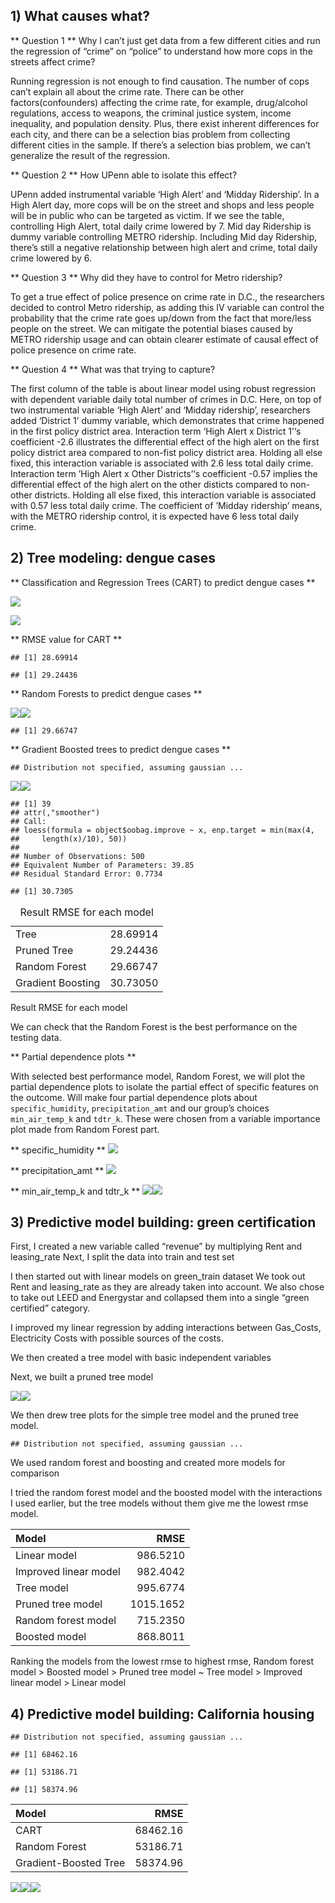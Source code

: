 ## 1) What causes what?

\*\* Question 1 \*\* Why I can’t just get data from a few different
cities and run the regression of “crime” on “police” to understand how
more cops in the streets affect crime?

Running regression is not enough to find causation. The number of cops
can’t explain all about the crime rate. There can be other
factors(confounders) affecting the crime rate, for example, drug/alcohol
regulations, access to weapons, the criminal justice system, income
inequality, and population density. Plus, there exist inherent
differences for each city, and there can be a selection bias problem
from collecting different cities in the sample. If there’s a selection
bias problem, we can’t generalize the result of the regression.

\*\* Question 2 \*\* How UPenn able to isolate this effect?

UPenn added instrumental variable ‘High Alert’ and ‘Midday Ridership’.
In a High Alert day, more cops will be on the street and shops and less
people will be in public who can be targeted as victim. If we see the
table, controlling High Alert, total daily crime lowered by 7. Mid day
Ridership is dummy variable controlling METRO ridership. Including Mid
day Ridership, there’s still a negative relationship between high alert
and crime, total daily crime lowered by 6.

\*\* Question 3 \*\* Why did they have to control for Metro ridership?

To get a true effect of police presence on crime rate in D.C., the
researchers decided to control Metro ridership, as adding this IV
variable can control the probability that the crime rate goes up/down
from the fact that more/less people on the street. We can mitigate the
potential biases caused by METRO ridership usage and can obtain clearer
estimate of causal effect of police presence on crime rate.

\*\* Question 4 \*\* What was that trying to capture?

The first column of the table is about linear model using robust
regression with dependent variable daily total number of crimes in D.C.
Here, on top of two instrumental variable ‘High Alert’ and ‘Midday
ridership’, researchers added ‘District 1’ dummy variable, which
demonstrates that crime happened in the first policy district area.
Interaction term ‘High Alert x District 1’‘s coefficient -2.6
illustrates the differential effect of the high alert on the first
policy district area compared to non-fist policy district area. Holding
all else fixed, this interaction variable is associated with 2.6 less
total daily crime. Interaction term ’High Alert x Other Districts’‘s
coefficient -0.57 implies the differential effect of the high alert on
the other disticts compared to non-other districts. Holding all else
fixed, this interaction variable is associated with 0.57 less total
daily crime. The coefficient of ’Midday ridership’ means, with the METRO
ridership control, it is expected have 6 less total daily crime.

## 2) Tree modeling: dengue cases

\*\* Classification and Regression Trees (CART) to predict dengue cases
\*\*

![](ECO-395M-exercise-3_files/figure-markdown_strict/problem%202.CART.1-1.png)

![](ECO-395M-exercise-3_files/figure-markdown_strict/problem%202.CART.2-1.png)

\*\* RMSE value for CART \*\*

    ## [1] 28.69914

    ## [1] 29.24436

\*\* Random Forests to predict dengue cases \*\*

![](ECO-395M-exercise-3_files/figure-markdown_strict/problem%202.Random_forest.1-1.png)![](ECO-395M-exercise-3_files/figure-markdown_strict/problem%202.Random_forest.1-2.png)

    ## [1] 29.66747

\*\* Gradient Boosted trees to predict dengue cases \*\*

    ## Distribution not specified, assuming gaussian ...

![](ECO-395M-exercise-3_files/figure-markdown_strict/problem%202.Gradient_boosted.1-1.png)![](ECO-395M-exercise-3_files/figure-markdown_strict/problem%202.Gradient_boosted.1-2.png)

    ## [1] 39
    ## attr(,"smoother")
    ## Call:
    ## loess(formula = object$oobag.improve ~ x, enp.target = min(max(4, 
    ##     length(x)/10), 50))
    ## 
    ## Number of Observations: 500 
    ## Equivalent Number of Parameters: 39.85 
    ## Residual Standard Error: 0.7734

    ## [1] 30.7305

<table>
<caption>Result RMSE for each model</caption>
<tbody>
<tr class="odd">
<td style="text-align: left;">Tree</td>
<td style="text-align: right;">28.69914</td>
</tr>
<tr class="even">
<td style="text-align: left;">Pruned Tree</td>
<td style="text-align: right;">29.24436</td>
</tr>
<tr class="odd">
<td style="text-align: left;">Random Forest</td>
<td style="text-align: right;">29.66747</td>
</tr>
<tr class="even">
<td style="text-align: left;">Gradient Boosting</td>
<td style="text-align: right;">30.73050</td>
</tr>
</tbody>
</table>

Result RMSE for each model

We can check that the Random Forest is the best performance on the
testing data.

\*\* Partial dependence plots \*\*

With selected best performance model, Random Forest, we will plot the
partial dependence plots to isolate the partial effect of specific
features on the outcome. Will make four partial dependence plots about
`specific_humidity`, `precipitation_amt` and our group’s choices
`min_air_temp_k` and `tdtr_k`. These were chosen from a variable
importance plot made from Random Forest part.

\*\* specific\_humidity \*\*
![](ECO-395M-exercise-3_files/figure-markdown_strict/problem%202.partial_plots.1-1.png)

\*\* precipitation\_amt \*\*
![](ECO-395M-exercise-3_files/figure-markdown_strict/problem%202.partial_plots.2-1.png)

\*\* min\_air\_temp\_k and tdtr\_k \*\*
![](ECO-395M-exercise-3_files/figure-markdown_strict/problem%202.partial_plots.3-1.png)![](ECO-395M-exercise-3_files/figure-markdown_strict/problem%202.partial_plots.3-2.png)

## 3) Predictive model building: green certification

First, I created a new variable called “revenue” by multiplying Rent and
leasing\_rate Next, I split the data into train and test set

I then started out with linear models on green\_train dataset We took
out Rent and leasing\_rate as they are already taken into account. We
also chose to take out LEED and Energystar and collapsed them into a
single “green certified” category.

I improved my linear regression by adding interactions between
Gas\_Costs, Electricity Costs with possible sources of the costs.

We then created a tree model with basic independent variables

Next, we built a pruned tree model

![](ECO-395M-exercise-3_files/figure-markdown_strict/problem%203.6-1.png)![](ECO-395M-exercise-3_files/figure-markdown_strict/problem%203.6-2.png)

We then drew tree plots for the simple tree model and the pruned tree
model.

    ## Distribution not specified, assuming gaussian ...

We used random forest and boosting and created more models for
comparison

I tried the random forest model and the boosted model with the
interactions I used earlier, but the tree models without them give me
the lowest rmse model.

<table>
<thead>
<tr class="header">
<th style="text-align: left;">Model</th>
<th style="text-align: right;">RMSE</th>
</tr>
</thead>
<tbody>
<tr class="odd">
<td style="text-align: left;">Linear model</td>
<td style="text-align: right;">986.5210</td>
</tr>
<tr class="even">
<td style="text-align: left;">Improved linear model</td>
<td style="text-align: right;">982.4042</td>
</tr>
<tr class="odd">
<td style="text-align: left;">Tree model</td>
<td style="text-align: right;">995.6774</td>
</tr>
<tr class="even">
<td style="text-align: left;">Pruned tree model</td>
<td style="text-align: right;">1015.1652</td>
</tr>
<tr class="odd">
<td style="text-align: left;">Random forest model</td>
<td style="text-align: right;">715.2350</td>
</tr>
<tr class="even">
<td style="text-align: left;">Boosted model</td>
<td style="text-align: right;">868.8011</td>
</tr>
</tbody>
</table>

Ranking the models from the lowest rmse to highest rmse, Random forest
model &gt; Boosted model &gt; Pruned tree model ~ Tree model &gt;
Improved linear model &gt; Linear model

## 4) Predictive model building: California housing

    ## Distribution not specified, assuming gaussian ...

    ## [1] 68462.16

    ## [1] 53186.71

    ## [1] 58374.96

<table>
<thead>
<tr class="header">
<th style="text-align: left;">Model</th>
<th style="text-align: right;">RMSE</th>
</tr>
</thead>
<tbody>
<tr class="odd">
<td style="text-align: left;">CART</td>
<td style="text-align: right;">68462.16</td>
</tr>
<tr class="even">
<td style="text-align: left;">Random Forest</td>
<td style="text-align: right;">53186.71</td>
</tr>
<tr class="odd">
<td style="text-align: left;">Gradient-Boosted Tree</td>
<td style="text-align: right;">58374.96</td>
</tr>
</tbody>
</table>

![](ECO-395M-exercise-3_files/figure-markdown_strict/problem%204ggmap-1.png)![](ECO-395M-exercise-3_files/figure-markdown_strict/problem%204ggmap-2.png)![](ECO-395M-exercise-3_files/figure-markdown_strict/problem%204ggmap-3.png)
